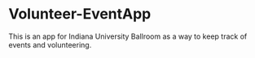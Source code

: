 # Volunteer-EventApp
This is an app for Indiana University Ballroom as a way to keep track of events and volunteering.
